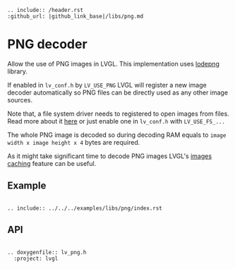 ```eval_rst
.. include:: /header.rst 
:github_url: |github_link_base|/libs/png.md
```

# PNG decoder

Allow the use of PNG images in LVGL. This implementation uses [lodepng](https://github.com/lvandeve/lodepng) library.

If enabled in `lv_conf.h` by `LV_USE_PNG` LVGL will register a new image decoder automatically so PNG files can be directly used as any other image  sources.

Note that, a file system driver needs to registered to open images from files. Read more about it [here](https://docs.lvgl.io/master/overview/file-system.html) or just enable one in `lv_conf.h` with `LV_USE_FS_...` 

The whole PNG image is decoded so during decoding RAM equals to `image width x image height x 4` bytes are required.

As it might take significant time to decode PNG images LVGL's [images caching](https://docs.lvgl.io/master/overview/image.html#image-caching) feature can be useful. 

## Example
```eval_rst

.. include:: ../../../examples/libs/png/index.rst

```

## API

```eval_rst

.. doxygenfile:: lv_png.h
  :project: lvgl

